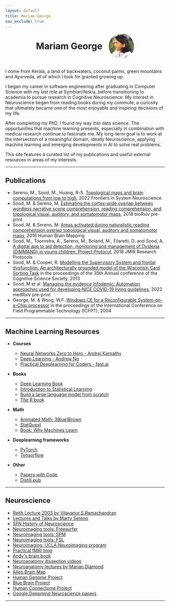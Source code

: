 ```yaml
---
layout: default
title: Mariam George
nav_exclude: true
---
```


<div style="display: flex; align-items: center; justify-content: center; gap: 20px;">
  <h1 style="font-weight: 700; margin: 0;">Mariam George</h1>
  <img src="/assets/images/Mariam.jpeg" alt="Mariam George" style="width: 80px; height: 80px; border-radius: 50%;">
</div>
<br>

I come from Kerala, a land of backwaters, coconut palms, green mountains and Ayurveda,  all of which I took for granted growing up.

I began my career in software engineering after graduating in Computer Science with my last role at Symbian/Nokia, before transitioning to academia to pursue research in Cognitive Neuroscience. My interest in Neuroscience began from reading books during my commute, a curiosity that ultimately became one of the most enjoyable and inspiring decisions of my life.

After completing my PhD, I found my way into data science. The opportunities that machine learning presents, especially in combination with medical research continue to fascinate me. My long-term goal is to work at the intersection of a meaningful domain, ideally Neuroscience, applying machine learning and emerging developments in AI to solve real problems.

This site features a curated list of my publications and useful external resources in areas of my interests.

---

## Publications
- Sereno, M., Sood, M., Huang, R-S. [Topological maps and brain computations from low to high](https://www.frontiersin.org/journals/systems-neuroscience/articles/10.3389/fnsys.2022.787737/full), 2022 Frontiers in System Neuroscience
- Sood, M. & Sereno, M. [Estimating the cortex-wide overlap between wordless narrative scene comprehension, reading comprehension, and topological visual, auditory, and somatomotor maps](https://www.biorxiv.org/content/10.1101/264002v1), 2018 bioRxiv pre-print
- Sood, M. & Sereno, M. [Areas activated during naturalistic reading comprehension overlap topological visual, auditory and somatomotor maps](https://onlinelibrary.wiley.com/doi/epdf/10.1002/hbm.23208), 2016 Human Brain Mapping
- Sood, M., Toornstra, A., Sereno, M., Boland, M., Filaretti, D. and Sood, A. [A digital app to aid detection, monitoring and management of Dyslexia (DIMMAND) in young children: Project Protocol](https://www.researchprotocols.org/2018/5/e135/), 2018 JMIR Research Protocols
- Sood, M. & Cooper, R. [Modelling the Supervisory System and frontal dysfunction: An architecturally grounded model of the Wisconsin Card Sorting Task](https://escholarship.org/content/qt0cp8m3rp/qt0cp8m3rp_noSplash_9e7e0d73749621ec35e011ec2fd7ad94.pdf) in the proceedings of the 35th Annual conference of the Cognitive Science Society, 2013
- Sood, M et al. [Managing the evidence infodemic: Automation approaches used for developing NICE COVID-19 living guidelines](https://www.medrxiv.org/content/10.1101/2022.06.13.22276242v1), 2022 medRxiv pre-print 
- George, M. & Wong, W.F. [Windows CE for a Reconfigurable System-on-a-Chip processor](https://ieeexplore.ieee.org/document/1393269) in the proceedings of the International Conference on Field Programmable Technology (ICFPT), 2004

---

## Machine Learning Resources

- **Courses**
    - [Neural Networks Zero to Hero - Andrej Karpathy](https://karpathy.ai/zero-to-hero.html)
    - [Deep Learning - Andrew Ng](https://www.coursera.org/specializations/deep-learning)
    - [Practical Deeplearning for Coders - fast.ai](https://course.fast.ai)

- **Books**
    - [Deep Learning Book](https://www.deeplearningbook.org)
    - [Introduction to Statistical Learning](https://www.statlearning.com)
    - [Build a large language model from scratch](https://github.com/rasbt/LLMs-from-scratch)
    - [The R book](https://www.cs.upc.edu/~robert/teaching/estadistica/TheRBook.pdf)

- **Math**
    - [Animated Math: 3Blue1Brown](https://www.3blue1brown.com)
    - [StatQuest](https://statquest.org/video-index/)
    - [Book: Why Machines Learn](https://www.amazon.co.uk/Why-Machines-Learn-Elegant-Behind/dp/0241586488/ref=asc_df_0241586488?mcid=622fc2647c603e88a38d3bafbdaa5004&th=1&psc=1&hvocijid=6424979201878420626-0241586488-&hvexpln=74&tag=googshopuk-21&linkCode=df0&hvadid=696285193871&hvpos=&hvnetw=g&hvrand=6424979201878420626&hvpone=&hvptwo=&hvqmt=&hvdev=c&hvdvcmdl=&hvlocint=&hvlocphy=9045910&hvtargid=pla-2281435177858&psc=1&gad_source=1)

- **Deeplearning frameworks**
    - [PyTorch](https://docs.pytorch.org/tutorials/)
    - [Tensorflow](https://www.tensorflow.org/tutorials)

- **Other**
    - [Papers with Code](https://paperswithcode.com)
    - [Distill.pub](https://distill.pub)

---

## Neuroscience
    
- [Reith Lecture 2003 by Vilayanur.S.Ramachandran](https://www.bbc.co.uk/radio4/reith2003/lecturer.shtml)
- [Lectures and Talks by Marty Sereno](https://www.youtube.com/channel/UCqZgQ3XC0oBI7ScXKrLoGHw)
- [SFN History of Neuroscience](https://www.sfn.org/about/history-of-neuroscience)
- [Neuroimaging tools: Freesurfer](https://www.youtube.com/channel/UCruQerP8aa-gYttXkAcyveA)
- [Neuroimaging tools: SPM](https://www.fil.ion.ucl.ac.uk/spm/course/video/)
- [Neuroimaging tools: FSL](https://open.win.ox.ac.uk/pages/fslcourse/website/index.html)
- [Neuroimaging: UCLA Neuroimaging program](https://brainmapping.org/NITP/NITPSummerProgram.php)
- [Practical fMRI blog](https://practicalfmri.blogspot.com)
- [Andy's brain book](https://andysbrainbook.readthedocs.io/en/latest/)
- [Neuroanatomy dissection videos](https://neurologicexam.med.utah.edu/adult/html/brain-dissections.html)
- [Neuroanatomy lectures by Marian Diamond](https://www.youtube.com/playlist?list=PLYaP1u75QsCDt6gTE29X758sD7-by7U_T)
- [Allen Brain Map](https://portal.brain-map.org)
- [Human Genome Project](https://doe-humangenomeproject.ornl.gov)
- [Blue Brain Project](https://bbp.epfl.ch/bbp/research/domains/bluebrain/)
- [Human Connectome Project](https://www.humanconnectome.org)
- [Google Deepmind Neuroscience papers](https://kevinjmiller.org/neuroscience-at-google-deepmind/)

---
